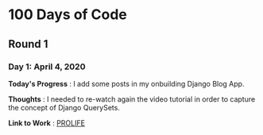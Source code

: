 # 100 Days of Code

## Round 1

### Day 1: April 4, 2020

**Today's Progress** : I add some posts in my onbuilding Django Blog App.

**Thoughts** : I needed to re-watch again the video tutorial in order to capture the concept of Django QuerySets.

**Link to Work** : [PROLIFE](https://github.com/lodyne/PROLIFE)
